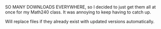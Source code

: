 SO MANY DOWNLOADS EVERYWHERE, so I decided to just get them all at once for my
Math240 class. It was annoying to keep having to catch up.

Will replace files if they already exist with updated versions automatically.
